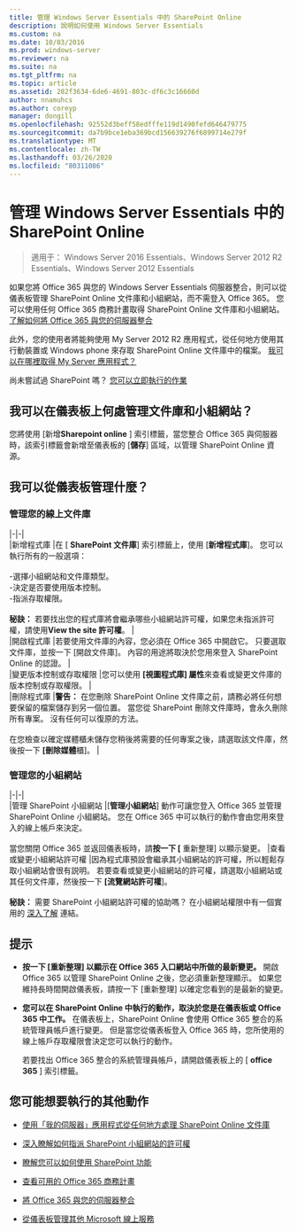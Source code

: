 ```yaml
---
title: 管理 Windows Server Essentials 中的 SharePoint Online
description: 說明如何使用 Windows Server Essentials
ms.custom: na
ms.date: 10/03/2016
ms.prod: windows-server
ms.reviewer: na
ms.suite: na
ms.tgt_pltfrm: na
ms.topic: article
ms.assetid: 282f3634-6de6-4691-803c-df6c3c16660d
author: nnamuhcs
ms.author: coreyp
manager: dongill
ms.openlocfilehash: 92552d3beff58edfffe119d1490fefd646479775
ms.sourcegitcommit: da7b9bce1eba369bcd156639276f6899714e279f
ms.translationtype: MT
ms.contentlocale: zh-TW
ms.lasthandoff: 03/26/2020
ms.locfileid: "80311086"
---
```

# <a name="manage-sharepoint-online-in-windows-server-essentials"></a>管理 Windows Server Essentials 中的 SharePoint Online

>適用于： Windows Server 2016 Essentials、Windows Server 2012 R2 Essentials、Windows Server 2012 Essentials

如果您將 Office 365 與您的 Windows Server Essentials 伺服器整合，則可以從儀表板管理 SharePoint Online 文件庫和小組網站，而不需登入 Office 365。 您可以使用任何 Office 365 商務計畫取得 SharePoint Online 文件庫和小組網站。 [了解如何將 Office 365 與您的伺服器整合](Manage-Office-365-in-Windows-Server-Essentials.md)  
  
 此外，您的使用者將能夠使用 My Server 2012 R2 應用程式，從任何地方使用其行動裝置或 Windows phone 來存取 SharePoint Online 文件庫中的檔案。 [我可以在哪裡取得 My Server 應用程式？](../use/Use-the-My-Server-App-to-Connect-to-Windows-Server-Essentials.md)  
  
 尚未嘗試過 SharePoint 嗎？ [您可以立即執行的作業](https://office.microsoft.com/office365-sharepoint-online-enterprise-help/get-started-with-sharepoint-2013-HA102772778.aspx)  
  
## <a name="where-on-the-dashboard-will-i-manage-my-libraries-and-team-sites"></a>我可以在儀表板上何處管理文件庫和小組網站？  
 您將使用 [新增**Sharepoint online** ] 索引標籤，當您整合 Office 365 與伺服器時，該索引標籤會新增至儀表板的 [**儲存**] 區域，以管理 SharePoint Online 資源。  

  
## <a name="what-can-i-manage-from-the-dashboard"></a>我可以從儀表板管理什麼？  
  
### <a name="manage-your-online-libraries"></a>管理您的線上文件庫  
   
|-|-|  
|新增程式庫 |在 [ **SharePoint 文件庫**] 索引標籤上，使用 [**新增程式庫**]。 您可以執行所有的一般選項：<br /><br /> -選擇小組網站和文件庫類型。<br />-決定是否要使用版本控制。<br />-指派存取權限。<br /><br /> **秘訣：** 若要找出您的程式庫將會繼承哪些小組網站許可權，如果您未指派許可權，請使用**View the site 許可權**。 |  
|開啟程式庫 |若要使用文件庫的內容，您必須在 Office 365 中開啟它。 只要選取文件庫，並按一下 [開啟文件庫]。 內容的用途將取決於您用來登入 SharePoint Online 的認證。 |  
|變更版本控制或存取權限 |您可以使用 **[視圖程式庫] 屬性**來查看或變更文件庫的版本控制或存取權限。 |  
|刪除程式庫 |**警告：** 在您刪除 SharePoint Online 文件庫之前，請務必將任何想要保留的檔案儲存到另一個位置。 當您從 SharePoint 刪除文件庫時，會永久刪除所有專案。 沒有任何可以復原的方法。<br /><br /> 在您檢查以確定媒體櫃未儲存您稍後將需要的任何專案之後，請選取該文件庫，然後按一下 **[刪除媒體**櫃]。 |  
  
### <a name="manage-your-team-sites"></a>管理您的小組網站  
 
|-|-|  
|管理 SharePoint 小組網站 |[**管理小組網站**] 動作可讓您登入 Office 365 並管理 SharePoint Online 小組網站。 您在 Office 365 中可以執行的動作會由您用來登入的線上帳戶來決定。<br /><br /> 當您關閉 Office 365 並返回儀表板時，請**按一下 [** 重新整理] 以顯示變更。 |查看或變更小組網站許可權 |因為程式庫預設會繼承其小組網站的許可權，所以輕鬆存取小組網站會很有説明。 若要查看或變更小組網站的許可權，請選取小組網站或其任何文件庫，然後按一下 **[流覽網站許可權**]。<br /><br /> **秘訣：** 需要 SharePoint 小組網站許可權的協助嗎？ 在小組網站權限中有一個實用的 [深入了解](https://office.microsoft.com/office365-sharepoint-online-enterprise-help/introduction-control-user-access-with-permissions-HA102771919.aspx?CTT=5&origin=HA102771924) 連結。  
  
## <a name="tips"></a>提示  
  
-   **按一下 [重新整理] 以顯示在 Office 365 入口網站中所做的最新變更。** 開啟 Office 365 以管理 SharePoint Online 之後，您必須重新整理顯示。 如果您維持長時間開啟儀表板，請按一下 [重新整理] 以確定您看到的是最新的變更。  
  
-   **您可以在 SharePoint Online 中執行的動作，取決於您是在儀表板或 Office 365 中工作。** 在儀表板上，SharePoint Online 會使用 Office 365 整合的系統管理員帳戶進行變更。 但是當您從儀表板登入 Office 365 時，您所使用的線上帳戶存取權限會決定您可以執行的動作。  
  
     若要找出 Office 365 整合的系統管理員帳戶，請開啟儀表板上的 [ **office 365** ] 索引標籤。  
  
## <a name="other-things-you-might-want-to-do"></a>您可能想要執行的其他動作  
  
-   [使用「我的伺服器」應用程式從任何地方處理 SharePoint Online 文件庫](../use/Use-the-My-Server-App-to-Connect-to-Windows-Server-Essentials.md)  
  
-   [深入瞭解如何指派 SharePoint 小組網站的許可權](https://office.microsoft.com/office365-sharepoint-online-enterprise-help/introduction-control-user-access-with-permissions-HA102771919.aspx?CTT=5&origin=HA102771924)  
  
-   [瞭解您可以如何使用 SharePoint 功能](https://office.microsoft.com/office365-sharepoint-online-enterprise-help/get-started-with-sharepoint-2013-HA102772778.aspx)  
  
-   [查看可用的 Office 365 商務計畫](https://office.microsoft.com/business/compare-office-365-for-business-plans-FX102918419.aspx?CR_CC=200061904&WT.srch=1&WT.mc_ID=PS_bing_O365Comm_what-is-office-365-for_Text)  
  
-   [將 Office 365 與您的伺服器整合](Manage-Office-365-in-Windows-Server-Essentials.md)  
  
-   [從儀表板管理其他 Microsoft 線上服務](Manage-Microsoft-Online-Services-in-Windows-Server-Essentials.md)
